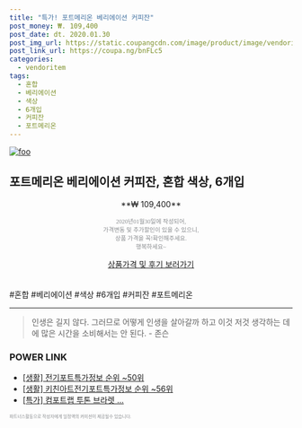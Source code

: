 ```yaml
--- 
title: "특가! 포트메리온 베리에이션 커피잔" 
post_money: ₩. 109,400 
post_date: dt. 2020.01.30 
post_img_url: https://static.coupangcdn.com/image/product/image/vendoritem/2019/04/15/4183241577/8b792acf-c40a-4adc-a42e-d9593af47433.jpg 
post_link_url: https://coupa.ng/bnFLc5 
categories: 
  - vendoritem 
tags: 
  - 혼합 
  - 베리에이션 
  - 색상 
  - 6개입 
  - 커피잔 
  - 포트메리온 
--- 
```

[![foo](https://static.coupangcdn.com/image/product/image/vendoritem/2019/04/15/4183241577/8b792acf-c40a-4adc-a42e-d9593af47433.jpg)](https://coupa.ng/bnFLc5) 

## 포트메리온 베리에이션 커피잔, 혼합 색상, 6개입 
<p style="text-align: center;">**₩ 109,400**</p> 
<p style="text-align: center;"><span style="color: #898c8f; font-family: Georgia,Times,serif; font-size: 0.75em;">2020년01월30일에 작성되어, <br>가격변동 및 추가할인이 있을 수 있으니,<br> 상품 가격을 꼭!확인해주세요.<br>행복하세요~</span> 
</p>	 
<div markdown="0" style="text-align: center;"><a href="https://coupa.ng/bnFLc5" class="btn btn--success">상품가격 및 후기 보러가기</a></div> 
<br><br> 
  #혼합 #베리에이션 #색상 #6개입 #커피잔 #포트메리온 
<hr> 

> 인생은 길지 않다. 그러므로 어떻게 인생을 살아갈까 하고 이것 저것 생각하는 데에 많은 시간을 소비해서는 안 된다. - 존슨 


### POWER LINK

* <a href="https://blog.naver.com/sakai111/221773628084" target="_blank"> [생활] 전기포트특가정보 순위 ~50위</a>
* <a href="https://blog.naver.com/fasyy4321/221773044497" target="_blank"> [생활] 키친아트전기포트특가정보 순위 ~56위</a>
* <a href="https://blog.naver.com/santokki14/221789033127" target="_blank">[특가] 컴포트랩 투톤 브라렛 ...</a>

<span style="color: #898c8f; font-family: Georgia,Times,serif; font-size: 0.55em;">파트너스활동으로 작성자에게 일정액의 커미션이 제공될수 있습니다.</span> 
